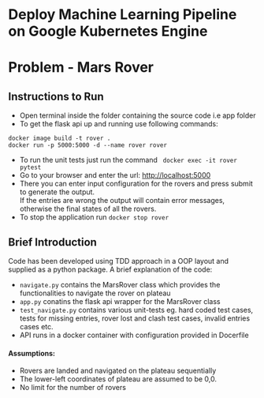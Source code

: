 # Deploy Machine Learning Pipeline on Google Kubernetes Engine
# Problem - Mars Rover

## Instructions to Run

* Open terminal inside the folder containing the source code i.e app folder
* To get the flask api up and running use following commands:
```
docker image build -t rover .
docker run -p 5000:5000 -d --name rover rover
```
* To run the unit tests just run the command ``` docker exec -it rover pytest```
* Go to your browser and enter the url: <http://localhost:5000>
* There you can enter input configuration for the rovers and press submit to generate the output.<br /> If the entries are wrong the output will contain error messages, otherwise the final states of all the rovers.
* To stop the application run ```docker stop rover```

## Brief Introduction
Code has been developed using TDD approach in a OOP layout and supplied as a python package. 
A brief explanation of the code:
* ```navigate.py``` contains the MarsRover class which provides the functionalities to navigate the rover on plateau
* ```app.py``` conatins the flask api wrapper for the MarsRover class
* ```test_navigate.py``` contains various unit-tests eg. hard coded test cases, tests for missing entries, rover lost and clash test cases, invalid entries cases etc.
* API runs in a docker container with configuration provided in Docerfile
  
#### Assumptions:
* Rovers are landed and navigated on the plateau sequentially
* The lower-left coordinates of plateau are assumed to be 0,0.
* No limit for the number of rovers
